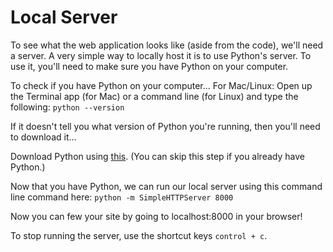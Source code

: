 # Local Server

To see what the web application looks like (aside from the code), we'll need a server.  A very simple way to locally host it is to use Python's server.  To use it, you'll need to make sure you have Python on your computer.  

To check if you have Python on your computer...
For Mac/Linux:
Open up the Terminal app (for Mac) or a command line (for Linux) and type the following: ```python --version```

If it doesn't tell you what version of Python you're running, then you'll need to download it...

Download Python using [this](https://www.python.org/downloads/).  (You can skip this step if you already have Python.)

Now that you have Python, we can run our local server using this command line command here:  ```python -m SimpleHTTPServer 8000```

Now you can few your site by going to localhost:8000 in your browser!

To stop running the server, use the shortcut keys `control + c`.